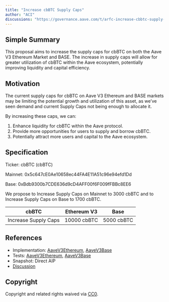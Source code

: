```yaml
---
title: "Increase cbBTC Supply Caps"
author: "ACI"
discussions: "https://governance.aave.com/t/arfc-increase-cbbtc-supply-caps-on-aave-v3-ethereum-market-and-base/19304"
---
```


## Simple Summary

This proposal aims to increase the supply caps for cbBTC on both the Aave V3 Ethereum Market and BASE. The increase in supply caps will allow for greater utilization of cbBTC within the Aave ecosystem, potentially improving liquidity and capital efficiency.

## Motivation

The current supply caps for cbBTC on Aave V3 Ethereum and BASE markets may be limiting the potential growth and utilization of this asset, as we’ve seen demand and current Supply Caps not being enough to allocate it.

By increasing these caps, we can:

1. Enhance liquidity for cbBTC within the Aave protocol.
2. Provide more opportunities for users to supply and borrow cbBTC.
3. Potentially attract more users and capital to the Aave ecosystem.

## Specification

Ticker: cbBTC (cbBTC)

Mainnet: 0x5c647cE0Ae10658ec44FA4E11A51c96e94efd1Dd

Base: 0xBdb9300b7CDE636d9cD4AFF00f6F009fFBBc8EE6

We propose to Increase Supply Caps on Mainnet to 3000 cbBTC and to Increase Supply Caps on Base to 1700 cbBTC.

| cbBTC                | Ethereum V3 | Base       |
| -------------------- | ----------- | ---------- |
| Increase Supply Caps | 10000 cbBTC  | 5000 cbBTC |

## References

- Implementation: [AaveV3Ethereum](https://github.com/bgd-labs/aave-proposals-v3/blob/main/src/20241004_Multi_IncreaseCbBTCSupplyCaps/AaveV3Ethereum_IncreaseCbBTCSupplyCaps_20241004.sol), [AaveV3Base](https://github.com/bgd-labs/aave-proposals-v3/blob/main/src/20241004_Multi_IncreaseCbBTCSupplyCaps/AaveV3Base_IncreaseCbBTCSupplyCaps_20241004.sol)
- Tests: [AaveV3Ethereum](https://github.com/bgd-labs/aave-proposals-v3/blob/main/src/20241004_Multi_IncreaseCbBTCSupplyCaps/AaveV3Ethereum_IncreaseCbBTCSupplyCaps_20241004.t.sol), [AaveV3Base](https://github.com/bgd-labs/aave-proposals-v3/blob/main/src/20241004_Multi_IncreaseCbBTCSupplyCaps/AaveV3Base_IncreaseCbBTCSupplyCaps_20241004.t.sol)
- Snapshot: Direct AIP
- [Discussion](https://governance.aave.com/t/arfc-increase-cbbtc-supply-caps-on-aave-v3-ethereum-market-and-base/19304)

## Copyright

Copyright and related rights waived via [CC0](https://creativecommons.org/publicdomain/zero/1.0/).
